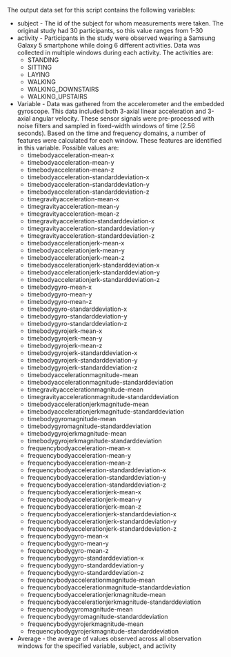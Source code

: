 The output data set for this script contains the following variables:
* subject - The id of the subject for whom measurements were taken. The original
  study had 30 participants, so this value ranges from 1-30
* activity - Participants in the study were observed wearing a Samsung Galaxy 5 
  smartphone while doing 6 different activities.
  Data was collected in multiple windows during each activity. The activities are:
  * STANDING
  * SITTING
  * LAYING
  * WALKING
  * WALKING_DOWNSTAIRS
  * WALKING_UPSTAIRS
* Variable - Data was gathered from the accelerometer and the embedded 
  gyroscope. This data included both 3-axial linear acceleration and 3-axial 
  angular velocity. These sensor signals were pre-processed with noise filters
  and sampled in fixed-width windows of time (2.56 seconds). Based on the time 
  and frequency domains, a number of features were calculated for each window.
  These features are identified in this variable. Possible values are:
  * timebodyacceleration-mean-x
  * timebodyacceleration-mean-y
  * timebodyacceleration-mean-z
  * timebodyacceleration-standarddeviation-x
  * timebodyacceleration-standarddeviation-y
  * timebodyacceleration-standarddeviation-z
  * timegravityacceleration-mean-x
  * timegravityacceleration-mean-y
  * timegravityacceleration-mean-z
  * timegravityacceleration-standarddeviation-x
  * timegravityacceleration-standarddeviation-y
  * timegravityacceleration-standarddeviation-z
  * timebodyaccelerationjerk-mean-x
  * timebodyaccelerationjerk-mean-y
  * timebodyaccelerationjerk-mean-z
  * timebodyaccelerationjerk-standarddeviation-x
  * timebodyaccelerationjerk-standarddeviation-y
  * timebodyaccelerationjerk-standarddeviation-z
  * timebodygyro-mean-x
  * timebodygyro-mean-y
  * timebodygyro-mean-z
  * timebodygyro-standarddeviation-x
  * timebodygyro-standarddeviation-y
  * timebodygyro-standarddeviation-z
  * timebodygyrojerk-mean-x
  * timebodygyrojerk-mean-y
  * timebodygyrojerk-mean-z
  * timebodygyrojerk-standarddeviation-x
  * timebodygyrojerk-standarddeviation-y
  * timebodygyrojerk-standarddeviation-z
  * timebodyaccelerationmagnitude-mean
  * timebodyaccelerationmagnitude-standarddeviation
  * timegravityaccelerationmagnitude-mean
  * timegravityaccelerationmagnitude-standarddeviation
  * timebodyaccelerationjerkmagnitude-mean
  * timebodyaccelerationjerkmagnitude-standarddeviation
  * timebodygyromagnitude-mean
  * timebodygyromagnitude-standarddeviation
  * timebodygyrojerkmagnitude-mean
  * timebodygyrojerkmagnitude-standarddeviation
  * frequencybodyacceleration-mean-x
  * frequencybodyacceleration-mean-y
  * frequencybodyacceleration-mean-z
  * frequencybodyacceleration-standarddeviation-x
  * frequencybodyacceleration-standarddeviation-y
  * frequencybodyacceleration-standarddeviation-z
  * frequencybodyaccelerationjerk-mean-x
  * frequencybodyaccelerationjerk-mean-y
  * frequencybodyaccelerationjerk-mean-z
  * frequencybodyaccelerationjerk-standarddeviation-x
  * frequencybodyaccelerationjerk-standarddeviation-y
  * frequencybodyaccelerationjerk-standarddeviation-z
  * frequencybodygyro-mean-x
  * frequencybodygyro-mean-y
  * frequencybodygyro-mean-z
  * frequencybodygyro-standarddeviation-x
  * frequencybodygyro-standarddeviation-y
  * frequencybodygyro-standarddeviation-z
  * frequencybodyaccelerationmagnitude-mean
  * frequencybodyaccelerationmagnitude-standarddeviation
  * frequencybodyaccelerationjerkmagnitude-mean
  * frequencybodyaccelerationjerkmagnitude-standarddeviation
  * frequencybodygyromagnitude-mean
  * frequencybodygyromagnitude-standarddeviation
  * frequencybodygyrojerkmagnitude-mean
  * frequencybodygyrojerkmagnitude-standarddeviation
* Average - the average of values observed across all observation windows for 
  the specified variable, subject, and activity 
